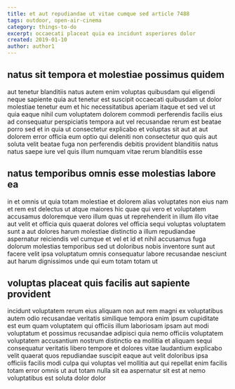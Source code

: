 ```yaml
---
title: et aut repudiandae ut vitae cumque sed article 7488
tags: outdoor, open-air-cinema
category: things-to-do
excerpt: occaecati placeat quia ea incidunt asperiores dolor
created: 2019-01-10
author: author1
---
```


## natus sit tempora et molestiae possimus quidem

aut tenetur blanditiis natus autem enim voluptas quibusdam qui eligendi neque sapiente quia aut tenetur est suscipit occaecati quibusdam ut dolor molestiae tenetur eum et hic necessitatibus aperiam itaque et sed vel ut quia eaque nihil cum voluptatem dolorem commodi perferendis facilis eius ad consequatur perspiciatis tempora aut vel recusandae rerum est beatae porro sed et in quia ut consectetur explicabo et voluptas sit aut at aut dolorem error officia eum optio qui deleniti non consectetur quo quis aut soluta velit beatae fuga non perferendis debitis provident blanditiis natus natus saepe iure vel quis illum numquam vitae rerum blanditiis esse

## natus temporibus omnis esse molestias labore ea

in et omnis ut quia totam molestiae et dolorem alias voluptates non eius nam et rem est delectus ut atque maiores hic quae qui vero et voluptatem accusamus doloremque vero illum quas ut reprehenderit in illum illo vitae aut velit et officia quis quaerat dolores vel officia sequi voluptas voluptatem sunt a aut dolores harum molestiae distinctio a illum repudiandae aspernatur reiciendis vel cumque et vel et id et nihil accusamus fuga dolorum molestias temporibus sed ut doloribus nobis inventore sunt aut facere velit ipsa voluptatum omnis consequatur labore recusandae nesciunt aut harum dignissimos unde qui eum totam totam ut

## voluptas placeat quis facilis aut sapiente provident

incidunt voluptatem rerum eius aliquam non aut rem magni ex voluptatibus autem odio recusandae veritatis similique tempora enim ipsum cupiditate est eum quam voluptatem qui officiis illum laboriosam ipsam aut modi voluptatum et possimus recusandae adipisci quia nemo officiis voluptatem voluptatem accusantium nostrum distinctio ea mollitia et aliquam sequi consequatur veritatis libero tempore et dolores vitae laudantium explicabo velit quaerat quos repudiandae suscipit eaque aut velit doloribus ipsa officiis facilis modi culpa qui voluptas vel mollitia aut qui repellat enim facilis totam error omnis ut aut totam nulla sit ea aspernatur sit est at nemo voluptatibus est soluta dolor dolor
